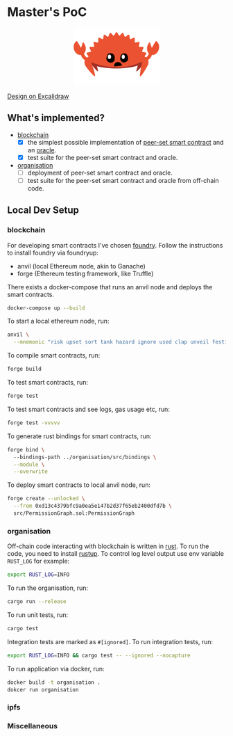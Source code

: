 # Master's PoC

<p align="center">
    <img width="200" src="./imgs/ferris.png" alt="Ferris">
</p>

[Design on Excalidraw](https://excalidraw.com/#token=9wvvufCJTAaAYfN1Qjf9I)

## What's implemented?
- [blockchain](./blockchain)
  - [x] the simplest possible implementation of [peer-set smart contract](./blockchain/src/peer-set)
    and an [oracle](./blockchain/src/oracle).
  - [x] test suite for the peer-set smart contract and oracle.
- [organisation](./organisation)
  - [ ] deployment of peer-set smart contract and oracle.
  - [ ] test suite for the peer-set smart contract and oracle from off-chain code.

## Local Dev Setup

### blockchain
For developing smart contracts I've chosen [foundry](https://github.com/foundry-rs/foundry). 
Follow the instructions to install foundry via foundryup:
- anvil (local Ethereum node, akin to Ganache)
- forge (Ethereum testing framework, like Truffle)

There exists a docker-compose that runs an anvil node 
and deploys the smart contracts.
```bash
docker-compose up --build
```

To start a local ethereum node, run:
```bash
anvil \
  --mnemonic "risk upset sort tank hazard ignore used clap unveil festival barrel wrap"
```

To compile smart contracts, run:
```bash
forge build
```

To test smart contracts, run:
```bash
forge test 
```

To test smart contracts and see logs, gas usage etc, run:
```bash
forge test -vvvvv
```

To generate rust bindings for smart contracts, run:
```bash
forge bind \ 
  --bindings-path ../organisation/src/bindings \
  --module \
  --overwrite
```

To deploy smart contracts to local anvil node, run:
```bash
forge create --unlocked \
  --from 0xd13c4379bfc9a0ea5e147b2d37f65eb2400dfd7b \
  src/PermissionGraph.sol:PermissionGraph
```

### organisation
Off-chain code interacting with blockchain is written in [rust](https://www.rust-lang.org/).
To run the code, you need to install [rustup](https://rustup.rs/).
To control log level output use env variable `RUST_LOG` for example:
```bash
export RUST_LOG=INFO
```

To run the organisation, run:
```bash
cargo run --release
```

To run unit tests, run:
```bash
cargo test
```

Integration tests are marked as `#[ignored]`. To run integration tests, run:
```bash
export RUST_LOG=INFO && cargo test -- --ignored --nocapture
```

To run application via docker, run:
```bash
docker build -t organisation .
dokcer run organisation
```

### ipfs

### Miscellaneous

